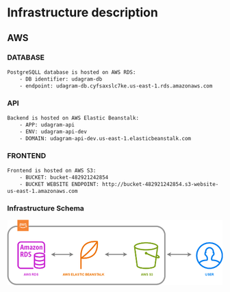# Infrastructure description

## AWS

### DATABASE
    PostgreSQLL database is hosted on AWS RDS:
        - DB identifier: udagram-db
        - endpoint: udagram-db.cyfsaxslc7ke.us-east-1.rds.amazonaws.com

### API
    Backend is hosted on AWS Elastic Beanstalk:
        - APP: udagram-api
        - ENV: udagram-api-dev
        - DOMAIN: udagram-api-dev.us-east-1.elasticbeanstalk.com 

### FRONTEND
    Frontend is hosted on AWS S3:
        - BUCKET: bucket-482921242854
        - BUCKET WEBSITE ENDPOINT: http://bucket-482921242854.s3-website-us-east-1.amazonaws.com 


### Infrastructure Schema

![diagram](../graphics/Infrastructure.png)